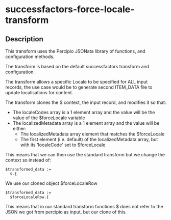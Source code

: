 # successfactors-force-locale-transform

## Description
This transform uses the Percipio JSONata library of functions, and configuration methods.

The transform is based on the default successfactors transform and configuration.

The transform allows a specific Locale to be specified for ALL input records, the use case would be to generate second ITEM_DATA file to update localisations for content.

The transform clones the $ context, the input record, and modifies it so that:

* The localeCodes array is a 1 element array and the value will be the value of the $forceLocale variable
* The localizedMetadata array is a 1 element array and the value will be either:
  * The localizedMetadata array element that matches the $forceLocale
  * The first element (i.e. default) of the localizedMetadata array, but with its 'localeCode' set to $forceLocale

This means that we can then use the standard transform but we change the context so instead of:

```
$transformed_data :=
  $.{
```

We use our cloned object $forceLocaleRow

```
$transformed_data :=
  $forceLocaleRow.{
```

This means that in our standard transform functions $ does not refer to the JSON we got from percipio as input, but our clone of this.
